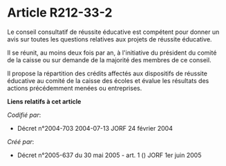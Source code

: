 # Article R212-33-2

Le conseil consultatif de réussite éducative est compétent pour donner un avis sur toutes les questions relatives aux projets
de réussite éducative.

Il se réunit, au moins deux fois par an, à l'initiative du président du comité de la caisse ou sur demande de la majorité des
membres de ce conseil.

Il propose la répartition des crédits affectés aux dispositifs de réussite éducative au comité de la caisse des écoles et
évalue les résultats des actions précédemment menées ou entreprises.

**Liens relatifs à cet article**

_Codifié par_:

  - Décret n°2004-703 2004-07-13 JORF 24 février 2004

_Créé par_:

  - Décret n°2005-637 du 30 mai 2005 - art. 1 () JORF 1er juin 2005

